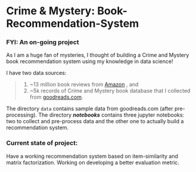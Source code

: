 # Crime & Mystery: Book-Recommendation-System

### FYI: An on-going project

As I am a huge fan of mysteries, I thought of building a Crime and Mystery book recommendation system using my knowledge in data science!

I have two data sources: 
 > 1) ~13 million book reviews from [Amazon](https://snap.stanford.edu/data/web-Amazon.html) , and 
 > 2) ~5k records of Crime and Mystery book database that I collected from [goodreads.com](https://www.goodreads.com/list/show/11.Best_Crime_Mystery_Books).


The directory `data` contains sample data from goodreads.com (after pre-processing). The directory _**notebooks**_ contains three jupyter 
notebooks: two to collect and pre-process data and the other one to actually build a recommendation system. 

### Current state of project: 
Have a working recommendation system based on item-similarity and matrix factorization.
Working on developing a better evaluation metric.
